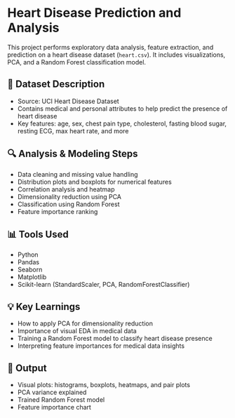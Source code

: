 # Heart Disease Prediction and Analysis

This project performs exploratory data analysis, feature extraction, and prediction on a heart disease dataset (`heart.csv`). It includes visualizations, PCA, and a Random Forest classification model.

## 📁 Dataset Description
- Source: UCI Heart Disease Dataset
- Contains medical and personal attributes to help predict the presence of heart disease
- Key features: age, sex, chest pain type, cholesterol, fasting blood sugar, resting ECG, max heart rate, and more

## 🔍 Analysis & Modeling Steps
- Data cleaning and missing value handling
- Distribution plots and boxplots for numerical features
- Correlation analysis and heatmap
- Dimensionality reduction using PCA
- Classification using Random Forest
- Feature importance ranking

## 📊 Tools Used
- Python
- Pandas
- Seaborn
- Matplotlib
- Scikit-learn (StandardScaler, PCA, RandomForestClassifier)

## 💡 Key Learnings
- How to apply PCA for dimensionality reduction
- Importance of visual EDA in medical data
- Training a Random Forest model to classify heart disease presence
- Interpreting feature importances for medical data insights

## 📂 Output
- Visual plots: histograms, boxplots, heatmaps, and pair plots
- PCA variance explained
- Trained Random Forest model
- Feature importance chart
